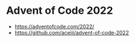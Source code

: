 # Advent of Code 2022

 - https://adventofcode.com/2022/
 - https://github.com/aceiii/advent-of-code-2022

